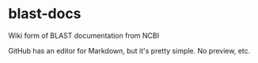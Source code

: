 blast-docs
==========

Wiki form of BLAST documentation from NCBI

GitHub has an editor for Markdown, but it's pretty simple. No preview, etc.
